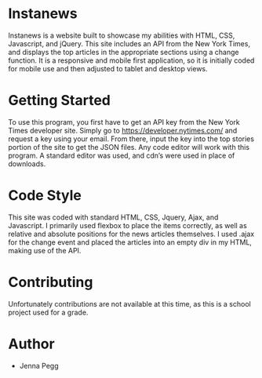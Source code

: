 # Instanews

Instanews is a website built to showcase my abilities with HTML, CSS, Javascript, and jQuery. This site includes an API from the New York Times, and displays the top articles in the appropriate sections using a change function. It is a responsive and mobile first application, so it is initially coded for mobile use and then adjusted to tablet and desktop views.

# Getting Started

To use this program, you first have to get an API key from the New York Times developer site. Simply go to https://developer.nytimes.com/ and request a key using your email. From there, input the key into the top stories portion of the site to get the JSON files. Any code editor will work with this program. A standard editor was used, and cdn’s were used in place of downloads.

# Code Style

This site was coded with standard HTML, CSS, Jquery, Ajax, and Javascript. I primarily used flexbox to place the items correctly, as well as relative and absolute positions for the news articles themselves. I used .ajax for the change event and placed the articles into an empty div in my HTML, making use of the API.

# Contributing

Unfortunately contributions are not available at this time, as this is a school project used for a grade.

# Author

- Jenna Pegg
